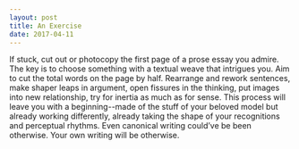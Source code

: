 ```yaml
---
layout: post
title: An Exercise
date: 2017-04-11
---
```



If stuck, cut out or photocopy the first page of a prose essay you admire.  The key is to choose something 
with a textual weave that intrigues you.  Aim to cut the total words on the page by half.  Rearrange and 
rework sentences, make shaper leaps in argument, open fissures in the thinking, put images into new 
relationship, try for inertia as much as for sense.  This process will leave you with a beginning--made of
the stuff of your beloved model but already working differently, already taking the shape of your 
recognitions and perceptual rhythms.  Even canonical writing could’ve be been otherwise.  Your own writing 
will be otherwise.
